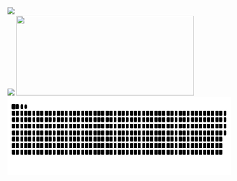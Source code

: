 

<a>
  <img src="https://komarev.com/ghpvc/?username=FabioKnuppVaz&style=for-the-badge" />
</a>

<div>

<a>
  <img height="180em" src="https://github-readme-stats.vercel.app/api?username=FabioKnuppVaz&show_icons=true" />
</a>

<a href="https://github.com/anuraghazra/github-readme-stats">
  <img height="180em" width="400em" src="https://github-readme-stats.vercel.app/api/top-langs/?username=FabioKnuppVaz&langs_count=99&layout=compact" />
</a>

</div>

<a>
  <img height="176em" src="https://github.com/FabioKnuppVaz/FabioKnuppVaz/blob/output/github-contribution-grid-snake.svg" />
</a>

